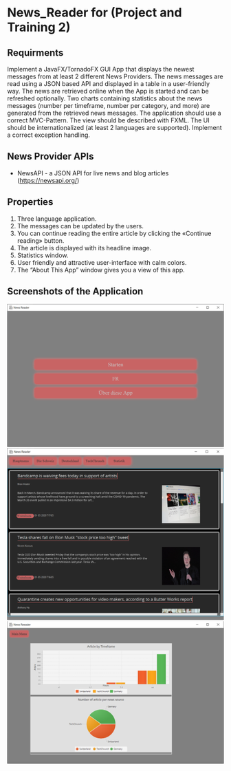 # News_Reader for (Project and Training 2)
## Requirments
Implement a JavaFX/TornadoFX GUI App that displays the newest messages from at least 2 different News Providers.
The news messages are read using a JSON based API and displayed in a table in a user-friendly way. The news are retrieved online when the App is started and can be refreshed optionally.
Two charts containing statistics about the news messages (number per timeframe, number per category, and more) are generated from the retrieved news messages.
The application should use a correct MVC-Pattern. The view should be described with FXML. The UI should be internationalized (at least 2 languages are supported).
Implement a correct exception handling.

## News Provider APIs
- NewsAPI - a JSON API for live news and blog articles (https://newsapi.org/)

## Properties
1. Three language application.
2. The messages can be updated by the users.
3. You can continue reading the entire article by clicking the «Continue reading» button.
4. The article is displayed with its headline image.
5. Statistics window.
6. User friendly and attractive user-interface with calm colors.
7. The “About This App” window gives you a view of this app.

## Screenshots of the Application
![](mainMenu.PNG)
![](main.PNG)
![](statstics.PNG)
